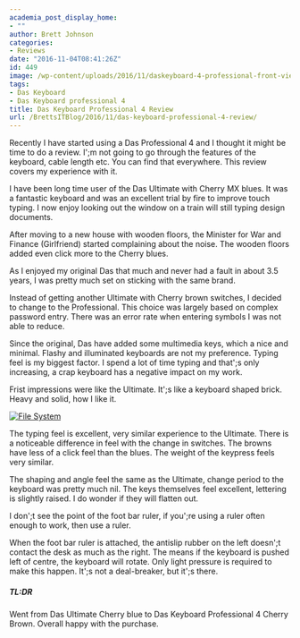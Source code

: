 ```yaml
---
academia_post_display_home:
- ""
author: Brett Johnson
categories:
- Reviews
date: "2016-11-04T08:41:26Z"
id: 449
image: /wp-content/uploads/2016/11/daskeyboard-4-professional-front-view.jpg
tags:
- Das Keyboard
- Das Keyboard professional 4
title: Das Keyboard Professional 4 Review
url: /BrettsITBlog/2016/11/das-keyboard-professional-4-review/
---
```


Recently I have started using a Das Professional 4 and I thought it might be time to do a review. I';m not going to go through the features of the keyboard, cable length etc. You can find that everywhere. This review covers my experience with it.

I have been long time user of the Das Ultimate with Cherry MX blues. It was a fantastic keyboard and was an excellent trial by fire to improve touch typing. I now enjoy looking out the window on a train will still typing design documents.

After moving to a new house with wooden floors, the Minister for War and Finance (Girlfriend) started complaining about the noise. The wooden floors added even click more to the Cherry blues.

As I enjoyed my original Das that much and never had a fault in about 3.5 years, I was pretty much set on sticking with the same brand.

Instead of getting another Ultimate with Cherry brown switches, I decided to change to the Professional. This choice was largely based on complex password entry. There was an error rate when entering symbols I was not able to reduce.

Since the original, Das have added some multimedia keys, which a nice and minimal. Flashy and illuminated keyboards are not my preference. Typing feel is my biggest factor. I spend a lot of time typing and that';s only increasing, a crap keyboard has a negative impact on my work.

Frist impressions were like the Ultimate. It';s like a keyboard shaped brick. Heavy and solid, how I like it.

[![File System](/assets/images/2016/11/PlwJHy23_c8.jpg)]({{site.url}}/assets/images/2016/11/PlwJHy23_c8.jpg)

The typing feel is excellent, very similar experience to the Ultimate. There is a noticeable difference in feel with the change in switches. The browns have less of a click feel than the blues. The weight of the keypress feels very similar.

The shaping and angle feel the same as the Ultimate, change period to the keyboard was pretty much nil. The keys themselves feel excellent, lettering is slightly raised. I do wonder if they will flatten out.

I don';t see the point of the foot bar ruler, if you';re using a ruler often enough to work, then use a ruler.

When the foot bar ruler is attached, the antislip rubber on the left doesn';t contact the desk as much as the right. The means if the keyboard is pushed left of centre, the keyboard will rotate. Only light pressure is required to make this happen. It';s not a deal-breaker, but it';s there.

##### TL:DR

Went from Das Ultimate Cherry blue to Das Keyboard Professional 4 Cherry Brown. Overall happy with the purchase.